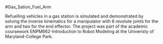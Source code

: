 #Gas_Sation_Fuel_Arm

Refuelling vehicles in a gas station is simulated and demonstrated by solving the inverse kinematics for a manipulator with 6 revolute joints for the arm and two for the end effector. The project was part of the academic coursework ENPM662-Introduction to Robot Modeling at the Univeristy of Maryland-College Park.



